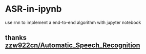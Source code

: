# ASR-in-ipynb
use rnn to implement a end-to-end algorithm with jupyter notebook
## thanks [zzw922cn/Automatic_Speech_Recognition](https::/github.com/zzw922cn/Automatic_Speech_Recognition) 
